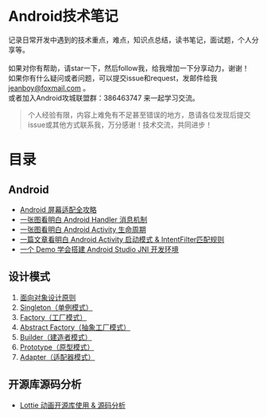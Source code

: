 # Android技术笔记 #

记录日常开发中遇到的技术重点，难点，知识点总结，读书笔记，面试题，个人分享等。<br>
<br>
如果对你有帮助，请star一下，然后follow我，给我增加一下分享动力，谢谢！<br>
如果你有什么疑问或者问题，可以提交issue和request，发邮件给我 jeanboy@foxmail.com 。<br>
或者加入Android攻城联盟群：386463747 来一起学习交流。

> 个人经验有限，内容上难免有不足甚至错误的地方，恳请各位发现后提交issue或其他方式联系我，万分感谢！技术交流，共同进步！

# 目录 #
## Android ##

- [Android 屏幕适配全攻略](https://github.com/jeanboydev/Android-ReadTheFuckingSourceCode/blob/master/Android-屏幕适配全攻略.md)
- [一张图看明白 Android Handler 消息机制](https://github.com/jeanboydev/Android-ReadTheFuckingSourceCode/blob/master/Android-Handler消息机制.md)
- [一张图看明白 Android Activity 生命周期](https://github.com/jeanboydev/Android-ReadTheFuckingSourceCode/blob/master/Android-Activity生命周期.md)
- [一篇文章看明白 Android Activity 启动模式 & IntentFilter匹配规则](https://github.com/jeanboydev/Android-ReadTheFuckingSourceCode/blob/master/Android-Activity启动模式&IntentFilter匹配规则.md)
- [一个 Demo 学会搭建 Android Studio JNI 开发环境](https://github.com/jeanboydev/Android-JNITest)


## 设计模式 ##

1. [面向对象设计原则](https://github.com/jeanboydev/Android-ReadTheFuckingSourceCode/blob/master/面向对象设计原则.md)
2. [Singleton（单例模式）](https://github.com/jeanboydev/Android-ReadTheFuckingSourceCode/blob/master/设计模式-Singleton.md)
3. [Factory（工厂模式）](https://github.com/jeanboydev/Android-ReadTheFuckingSourceCode/blob/master/设计模式-Factory.md)
4. [Abstract Factory（抽象工厂模式）](https://github.com/jeanboydev/Android-ReadTheFuckingSourceCode/blob/master/设计模式-Abstract_Factory.md)
5. [Builder（建造者模式）](https://github.com/jeanboydev/Android-ReadTheFuckingSourceCode/blob/master/设计模式-Builder.md)
6. [Prototype（原型模式）](https://github.com/jeanboydev/Android-ReadTheFuckingSourceCode/blob/master/设计模式-Prototype.md)
7. [Adapter（适配器模式）](https://github.com/jeanboydev/Android-ReadTheFuckingSourceCode/blob/master/设计模式-Adapter.md)


## 开源库源码分析 ##
- [Lottie 动画开源库使用 & 源码分析](https://github.com/jeanboydev/Android-ReadTheFuckingSourceCode/blob/master/Lottie动画开源库使用&源码分析.md)